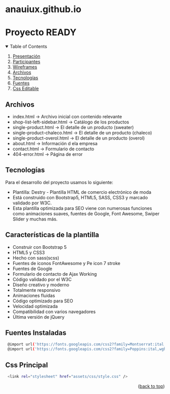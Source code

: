 # anauiux.github.io
<a id="readme-top"></a>
<h1>Proyecto READY</h1>
<!-- TABLE OF CONTENTS -->
<details open>
  <summary>Table of Contents</summary>
  <ol>
    <li><a href="#presentacion">Presentación</a></li>
    <li><a href="#participantes">Participantes</a></li>
    <li><a href="#wireframes">Wireframes</a></li>
    <li><a href="#archivos">Archivos</a></li>
    <li><a href="#tecnologias">Tecnologías</a></li>
    <li><a href="#fuentes">Fuentes</a></li>
    <li><a href="#css">Css Editable</a></li>
  </ol>
</details>

<!-- Archivos -->
## Archivos

* index.html -> Archivo inicial con contenido relevante
* shop-list-left-sidebar.html -> Catálogo de los productos 
* single-product.html -> El detalle de un producto (sweater)
* single-product-chaleco.html -> El detalle de un producto (chaleco)
* single-product-overol.html -> El detalle de un producto (overol)
* about.html -> Información d ela empresa
* contact.html -> Formulario de contacto
* 404-error.html -> Página de error

  
<!-- Tecnologias -->
## Tecnologías

Para el desarrollo del proyecto usamos lo siguiente: 
* Plantilla: Destry - Plantilla HTML de comercio electrónico de moda
*  Está construido con Bootstrap5, HTML5, SASS, CSS3 y marcado validado por W3C.
*  Esta plantilla optimizada para SEO viene con numerosas funciones como animaciones suaves, fuentes de Google, Font Awesome, Swiper Slider y muchas más.

## Características de la plantilla

* Construir con Bootstrap 5
* HTML5 y CSS3
* Hecho con sass(scss)
* Fuentes de iconos FontAwesome y Pe icon 7 stroke
* Fuentes de Google
* Formulario de contacto de Ajax Working
* Código validado por el W3C
* Diseño creativo y moderno
* Totalmente responsivo
* Animaciones fluidas
* Código optimizado para SEO
* Velocidad optimizada
* Compatibilidad con varios navegadores
* Última versión de jQuery

<!-- fuentes -->
  ## Fuentes Instaladas
  ```sh
   @import url('https://fonts.googleapis.com/css2?family=Montserrat:ital,wght@0,100;0,200;0,300;0,400;0,500;0,600;0,700;0,800;0,900;1,100;1,200;1,300;1,400;1,500;1,600;1,700;1,800;1,900&display=swap'); 
   @import url('https://fonts.googleapis.com/css2?family=Poppins:ital,wght@0,100;0,200;0,300;0,400;0,500;0,600;0,700;0,800;0,900;1,100;1,200;1,300;1,400;1,500;1,600;1,700;1,800;1,900&display=swap');
   ```
  <!-- css -->
  ## Css Principal
  ```sh
   <link rel="stylesheet" href="assets/css/style.css" /> 
   ```


<p align="right">(<a href="#readme-top">back to top</a>)</p>
